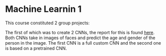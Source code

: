 # Machine Learnin 1

This course constituted 2 group projects:

The first of which was to create 2 CNNs, the report for this is found [here](CNN_and_Transfer_Learning.pdf). Both CNNs take in images of faces and predict the age and gender of the person in the image. The first CNN is a full custom CNN and the second one is based on a pretrained CNN.
